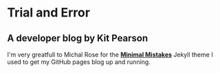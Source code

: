 # Trial and Error

## A developer blog by Kit Pearson

I'm very greatfull to Michal Rose for the
**[Minimal Mistakes](http://mmistakes.github.io/minimal-mistakes)** Jekyll
theme I used to get my GitHub pages blog up and running.
